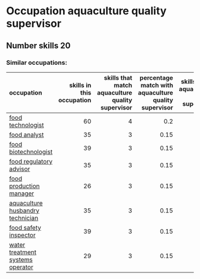 # Occupation aquaculture quality supervisor
## Number skills 20
### Similar occupations:
| occupation                                                              |   skills in this occupation |   skills that match aquaculture quality supervisor |   percentage match with aquaculture quality supervisor |   skills not in aquaculture quality supervisor |
|:------------------------------------------------------------------------|----------------------------:|---------------------------------------------------:|-------------------------------------------------------:|-----------------------------------------------:|
| [food technologist](food_technologist.md)                               |                          60 |                                                  4 |                                                   0.2  |                                             56 |
| [food analyst](food_analyst.md)                                         |                          35 |                                                  3 |                                                   0.15 |                                             32 |
| [food biotechnologist](food_biotechnologist.md)                         |                          39 |                                                  3 |                                                   0.15 |                                             36 |
| [food regulatory advisor](food_regulatory_advisor.md)                   |                          35 |                                                  3 |                                                   0.15 |                                             32 |
| [food production manager](food_production_manager.md)                   |                          26 |                                                  3 |                                                   0.15 |                                             23 |
| [aquaculture husbandry technician](aquaculture_husbandry_technician.md) |                          35 |                                                  3 |                                                   0.15 |                                             32 |
| [food safety inspector](food_safety_inspector.md)                       |                          39 |                                                  3 |                                                   0.15 |                                             36 |
| [water treatment systems operator](water_treatment_systems_operator.md) |                          29 |                                                  3 |                                                   0.15 |                                             26 |
